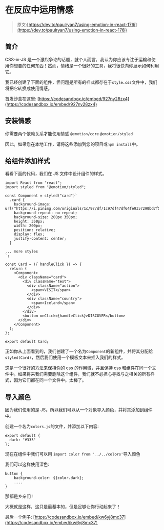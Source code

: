 # 在反应中运用情感

> 原文:[https://dev.to/paulryan7/using-emotion-in-react-176i](https://dev.to/paulryan7/using-emotion-in-react-176i)

## [](#introduction)简介

CSS-in-JS 是一个激烈争论的话题，就个人而言，我认为你应该专注于运输和使用你想要的任何东西！然而，情绪是一个很好的工具，我将很快向你展示如何利用它。

我已经创建了下面的组件，但问题是所有的样式都存在于`style.css`文件中，我们将把它转换成使用情感。

首发沙盒在这里:
[https://codesandbox.io/embed/927ny28zx4](https://codesandbox.io/embed/927ny28zx4)

## [](#installing-emotion)安装情感

你需要两个依赖关系才能使用情感
`@emotion/core`
`@emotion/styled`

因此，如果您在本地工作，请将这些添加到您的项目或`npm install`中。

## [](#add-the-styles-to-the-component)给组件添加样式

看看下面的代码，我们在 JS 文件中设计组件的样式。

```
import React from "react";
import styled from "@emotion/styled";

const Component = styled("card")`
  .card {
    background-image: url("https://i.pinimg.com/originals/1c/97/df/1c97df47df64fe9357290bd7f51d0a1a.jpg");
    background-repeat: no-repeat;
    background-size: 200px 350px;
    height: 350px;
    width: 200px;
    position: relative;
    display: flex;
    justify-content: center;
  }

... more styles
`;

const Card = ({ handleClick }) => {
  return (
    <Component>
      <div className="card">
        <div className="text">
          <div className="action">
            <span>VISIT</span>
          </div>
          <div className="country">
            <span>Iceland</span>
          </div>
        </div>
        <button onClick={handleClick}>DISCOVER</button>
      </div>
    </Component>
  );
};

export default Card; 
```

正如你从上面看到的，我们创建了一个名为`Component`的新组件，并将其分配给`styled(Card)`，然后我们使用一个模板文本来插入我们的样式。

这是一个很好的方法来保持你的 css 的作用域，并且保持 css 和组件在同一个文件中。如果将来我们需要删除这个组件，我们就不必担心寻找与之相关的所有样式，因为它们都在同一个文件中。太棒了。

## [](#import-colors)导入颜色

因为我们使用的是 JS，所以我们可以从一个对象导入颜色，并将其添加到组件中。

创建一个名为`colors.js`的文件，并添加以下内容:

```
export default {
  dark: "#333"
}; 
```

现在在组件中我们可以用
`import color from '../../colors'`导入颜色

我们可以这样使用深色:

```
button {
    background-color: ${color.dark};
    ....
} 
```

那都是乡亲们！

大概就是这样，这只是最基本的，但是足够让你行动起来了！

最后一个例子:
[https://codesandbox.io/embed/kw6yj8mx37](https://codesandbox.io/embed/kw6yj8mx37)